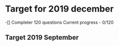 # Target for 2019 december

-[] Completer 120 questions
Current progress - 0/120

## Target 2019 September
<Enter a list of questions>
